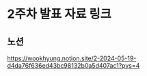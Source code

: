 # 2주차 발표 자료 링크

## 노션

https://wookhyung.notion.site/2-2024-05-19-d4da76f636ed43bc98132b0a5d407ac1?pvs=4
